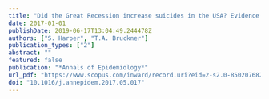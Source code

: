 ```yaml
---
title: "Did the Great Recession increase suicides in the USA? Evidence from an interrupted time-series analysis"
date: 2017-01-01
publishDate: 2019-06-17T13:04:49.244478Z
authors: ["S. Harper", "T.A. Bruckner"]
publication_types: ["2"]
abstract: ""
featured: false
publication: "*Annals of Epidemiology*"
url_pdf: "https://www.scopus.com/inward/record.uri?eid=2-s2.0-85020768287&doi=10.1016%2fj.annepidem.2017.05.017&partnerID=40&md5=ef85a4267603781c8cf4857bd322e73e"
doi: "10.1016/j.annepidem.2017.05.017"
---
```


